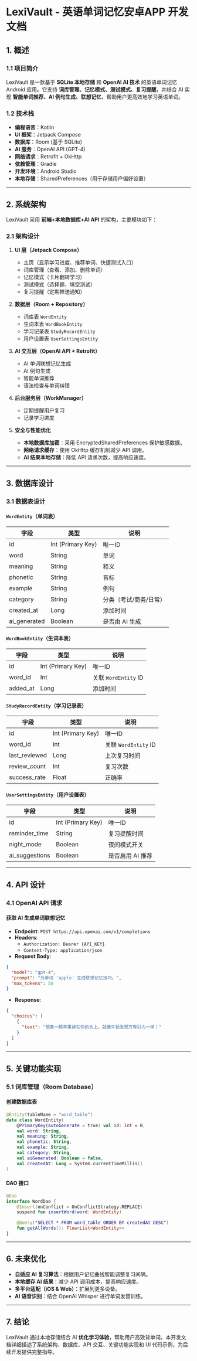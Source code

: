 # **LexiVault - 英语单词记忆安卓APP 开发文档**

## **1. 概述**
### **1.1 项目简介**
LexiVault 是一款基于 **SQLite 本地存储** 和 **OpenAI AI 技术** 的英语单词记忆 Android 应用。它支持 **词库管理、记忆模式、测试模式、复习提醒**，并结合 AI 实现 **智能单词推荐、AI 例句生成、联想记忆**，帮助用户更高效地学习英语单词。

### **1.2 技术栈**
- **编程语言**：Kotlin
- **UI 框架**：Jetpack Compose
- **数据库**：Room (基于 SQLite)
- **AI 服务**：OpenAI API (GPT-4)
- **网络请求**：Retrofit + OkHttp
- **依赖管理**：Gradle
- **开发环境**：Android Studio
- **本地存储**：SharedPreferences（用于存储用户偏好设置）

---

## **2. 系统架构**
LexiVault 采用 **前端+本地数据库+AI API** 的架构，主要模块如下：

### **2.1 架构设计**
1. **UI 层（Jetpack Compose）**
   - 主页（显示学习进度、推荐单词、快捷测试入口）
   - 词库管理（查看、添加、删除单词）
   - 记忆模式（卡片翻转学习）
   - 测试模式（选择题、填空测试）
   - 复习提醒（定期推送通知）

2. **数据层（Room + Repository）**
   - 词库表 `WordEntity`
   - 生词本表 `WordBookEntity`
   - 学习记录表 `StudyRecordEntity`
   - 用户设置表 `UserSettingsEntity`

3. **AI 交互层（OpenAI API + Retrofit）**
   - AI 单词联想记忆生成
   - AI 例句生成
   - 智能单词推荐
   - 语法检查与单词纠错

4. **后台服务层（WorkManager）**
   - 定期提醒用户复习
   - 记录学习进度

5. **安全与性能优化**
   - **本地数据库加密**：采用 EncryptedSharedPreferences 保护敏感数据。
   - **网络请求缓存**：使用 OkHttp 缓存机制减少 API 调用。
   - **AI 结果本地存储**：降低 API 请求次数，提高响应速度。

---

## **3. 数据库设计**
### **3.1 数据表设计**
#### **`WordEntity`（单词表）**
| 字段 | 类型 | 说明 |
|------|------|------|
| id | Int (Primary Key) | 唯一ID |
| word | String | 单词 |
| meaning | String | 释义 |
| phonetic | String | 音标 |
| example | String | 例句 |
| category | String | 分类（考试/商务/日常） |
| created_at | Long | 添加时间 |
| ai_generated | Boolean | 是否由 AI 生成 |

#### **`WordBookEntity`（生词本表）**
| 字段 | 类型 | 说明 |
|------|------|------|
| id | Int (Primary Key) | 唯一ID |
| word_id | Int | 关联 `WordEntity` ID |
| added_at | Long | 添加时间 |

#### **`StudyRecordEntity`（学习记录表）**
| 字段 | 类型 | 说明 |
|------|------|------|
| id | Int (Primary Key) | 唯一ID |
| word_id | Int | 关联 `WordEntity` ID |
| last_reviewed | Long | 上次复习时间 |
| review_count | Int | 复习次数 |
| success_rate | Float | 正确率 |

#### **`UserSettingsEntity`（用户设置表）**
| 字段 | 类型 | 说明 |
|------|------|------|
| id | Int (Primary Key) | 唯一ID |
| reminder_time | String | 复习提醒时间 |
| night_mode | Boolean | 夜间模式开关 |
| ai_suggestions | Boolean | 是否启用 AI 推荐 |

---

## **4. API 设计**
### **4.1 OpenAI API 请求**
#### **获取 AI 生成单词联想记忆**
- **Endpoint**: `POST https://api.openai.com/v1/completions`
- **Headers**:
  - `Authorization: Bearer {API_KEY}`
  - `Content-Type: application/json`
- **Request Body**:
```json
{
  "model": "gpt-4",
  "prompt": "为单词 'apple' 生成联想记忆技巧。",
  "max_tokens": 50
}
```
- **Response**:
```json
{
  "choices": [
    {
      "text": "想象一颗苹果掉在你的头上，就像牛顿发现万有引力一样！"
    }
  ]
}
```

---

## **5. 关键功能实现**
### **5.1 词库管理（Room Database）**
#### **创建数据库表**
```kotlin
@Entity(tableName = "word_table")
data class WordEntity(
    @PrimaryKey(autoGenerate = true) val id: Int = 0,
    val word: String,
    val meaning: String,
    val phonetic: String,
    val example: String,
    val category: String,
    val aiGenerated: Boolean = false,
    val createdAt: Long = System.currentTimeMillis()
)
```

#### **DAO 接口**
```kotlin
@Dao
interface WordDao {
    @Insert(onConflict = OnConflictStrategy.REPLACE)
    suspend fun insertWord(word: WordEntity)

    @Query("SELECT * FROM word_table ORDER BY createdAt DESC")
    fun getAllWords(): Flow<List<WordEntity>>
}
```

---

## **6. 未来优化**
- **自适应 AI 复习算法**：根据用户记忆曲线智能调整复习间隔。
- **本地缓存 AI 结果**：减少 API 调用成本，提高响应速度。
- **多平台适配（iOS & Web）**：扩展到更多设备。
- **AI 语音识别**：结合 OpenAI Whisper 进行单词发音训练。

---

## **7. 结论**
LexiVault 通过本地存储结合 AI **优化学习体验**，帮助用户高效背单词。本开发文档详细描述了系统架构、数据库、API 交互、关键功能实现和 UI 代码示例，为后续开发提供完整指导。
